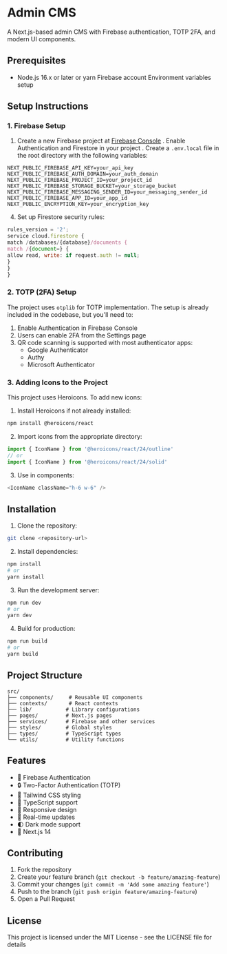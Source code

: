 # Admin CMS

A Next.js-based admin CMS with Firebase authentication, TOTP 2FA, and modern UI components.

## Prerequisites

- Node.js 16.x or later or yarn
 Firebase account
 Environment variables setup
## Setup Instructions
### 1. Firebase Setup
1. Create a new Firebase project at [Firebase Console](https://console.firebase.google.com)
. Enable Authentication and Firestore in your project
. Create a `.env.local` file in the root directory with the following variables:

```env
NEXT_PUBLIC_FIREBASE_API_KEY=your_api_key
NEXT_PUBLIC_FIREBASE_AUTH_DOMAIN=your_auth_domain
NEXT_PUBLIC_FIREBASE_PROJECT_ID=your_project_id
NEXT_PUBLIC_FIREBASE_STORAGE_BUCKET=your_storage_bucket
NEXT_PUBLIC_FIREBASE_MESSAGING_SENDER_ID=your_messaging_sender_id
NEXT_PUBLIC_FIREBASE_APP_ID=your_app_id
NEXT_PUBLIC_ENCRYPTION_KEY=your_encryption_key
```


4. Set up Firestore security rules:

```javascript
rules_version = '2';
service cloud.firestore {
match /databases/{database}/documents {
match /{document=} {
allow read, write: if request.auth != null;
}
}
}
```

### 2. TOTP (2FA) Setup

The project uses `otplib` for TOTP implementation. The setup is already included in the codebase, but you'll need to:

1. Enable Authentication in Firebase Console
2. Users can enable 2FA from the Settings page
3. QR code scanning is supported with most authenticator apps:
   - Google Authenticator
   - Authy
   - Microsoft Authenticator

### 3. Adding Icons to the Project

This project uses Heroicons. To add new icons:

1. Install Heroicons if not already installed:
```bash
npm install @heroicons/react
```

2. Import icons from the appropriate directory:
```typescript
import { IconName } from '@heroicons/react/24/outline'
// or
import { IconName } from '@heroicons/react/24/solid'
```

3. Use in components:
```typescript
<IconName className="h-6 w-6" />
```

## Installation

1. Clone the repository:
```bash
git clone <repository-url>
```

2. Install dependencies:
```bash
npm install
# or
yarn install
```

3. Run the development server:
```bash
npm run dev
# or
yarn dev
```

4. Build for production:
```bash
npm run build
# or
yarn build
```

## Project Structure

```
src/
├── components/     # Reusable UI components
├── contexts/       # React contexts
├── lib/           # Library configurations
├── pages/         # Next.js pages
├── services/      # Firebase and other services
├── styles/        # Global styles
├── types/         # TypeScript types
└── utils/         # Utility functions
```

## Features

- 🔐 Firebase Authentication
- 🔒 Two-Factor Authentication (TOTP)
- 🎨 Tailwind CSS styling
- 🎯 TypeScript support
- 📱 Responsive design
- 🔄 Real-time updates
- 🌓 Dark mode support
- 🚀 Next.js 14

## Contributing

1. Fork the repository
2. Create your feature branch (`git checkout -b feature/amazing-feature`)
3. Commit your changes (`git commit -m 'Add some amazing feature'`)
4. Push to the branch (`git push origin feature/amazing-feature`)
5. Open a Pull Request

## License

This project is licensed under the MIT License - see the LICENSE file for details